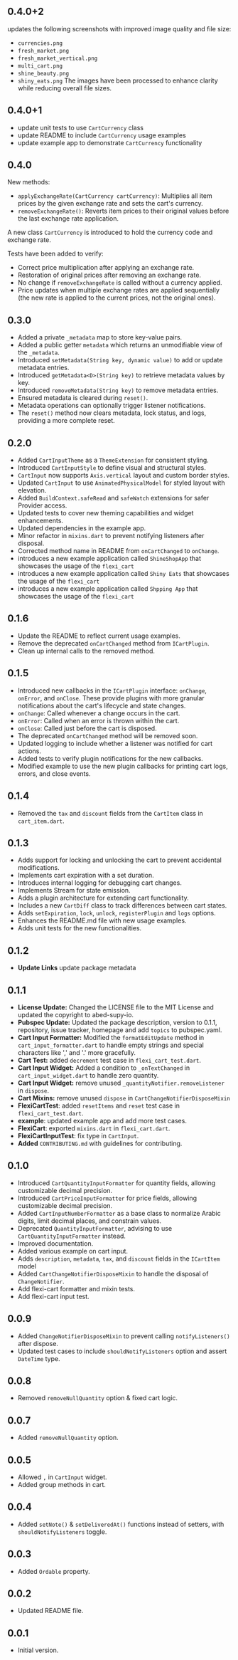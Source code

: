 ## 0.4.0+2
updates the following screenshots with improved image quality and file size:

- `currencies.png`
- `fresh_market.png`
- `fresh_market_vertical.png`
- `multi_cart.png`
- `shine_beauty.png`
- `shiny_eats.png`
The images have been processed to enhance clarity while reducing overall file sizes.

## 0.4.0+1
- update unit tests to use `CartCurrency` class
- update README to include `CartCurrency` usage examples
- update example app to demonstrate `CartCurrency` functionality

## 0.4.0
New methods:
- `applyExchangeRate(CartCurrency cartCurrency)`: Multiplies all item prices by the given exchange rate and sets the cart's currency.
- `removeExchangeRate()`: Reverts item prices to their original values before the last exchange rate application.

A new class `CartCurrency` is introduced to hold the currency code and exchange rate.

Tests have been added to verify:
- Correct price multiplication after applying an exchange rate.
- Restoration of original prices after removing an exchange rate.
- No change if `removeExchangeRate` is called without a currency applied.
- Price updates when multiple exchange rates are applied sequentially (the new rate is applied to the current prices, not the original ones).


## 0.3.0

- Added a private `_metadata` map to store key-value pairs.
- Added a public getter `metadata` which returns an unmodifiable view of the `_metadata`.
- Introduced `setMetadata(String key, dynamic value)` to add or update metadata entries.
- Introduced `getMetadata<D>(String key)` to retrieve metadata values by key.
- Introduced `removeMetadata(String key)` to remove metadata entries.
- Ensured metadata is cleared during `reset()`.
- Metadata operations can optionally trigger listener notifications.
- The `reset()` method now clears metadata, lock status, and logs, providing a more complete reset.

## 0.2.0

- Added `CartInputTheme` as a `ThemeExtension` for consistent styling.
- Introduced `CartInputStyle` to define visual and structural styles.
- `CartInput` now supports `Axis.vertical` layout and custom border styles.
- Updated `CartInput` to use `AnimatedPhysicalModel` for styled layout with elevation.
- Added `BuildContext.safeRead` and `safeWatch` extensions for safer Provider access.
- Updated tests to cover new theming capabilities and widget enhancements.
- Updated dependencies in the example app.
- Minor refactor in `mixins.dart` to prevent notifying listeners after disposal.
- Corrected method name in README from `onCartChanged` to `onChange`.
- introduces a new example application called `ShineShopApp` that showcases the usage of the
  `flexi_cart`
- introduces a new example application called `Shiny Eats` that showcases the usage of the
  `flexi_cart`
- introduces a new example application called `Shpping App` that showcases the usage of the
  `flexi_cart`

## 0.1.6

- Update the README to reflect current usage examples.
- Remove the deprecated `onCartChanged` method from `ICartPlugin`.
- Clean up internal calls to the removed method.

## 0.1.5

- Introduced new callbacks in the `ICartPlugin` interface: `onChange`, `onError`, and `onClose`.
  These provide plugins with more granular notifications about the cart's lifecycle and state
  changes.
- `onChange`: Called whenever a change occurs in the cart.
- `onError`: Called when an error is thrown within the cart.
- `onClose`: Called just before the cart is disposed.
- The deprecated `onCartChanged` method will be removed soon.
- Updated logging to include whether a listener was notified for cart actions.
- Added tests to verify plugin notifications for the new callbacks.
- Modified example to use the new plugin callbacks for printing cart logs, errors, and close events.

## 0.1.4

- Removed the `tax` and `discount` fields from the `CartItem` class in `cart_item.dart`.

## 0.1.3

- Adds support for locking and unlocking the cart to prevent accidental modifications.
- Implements cart expiration with a set duration.
- Introduces internal logging for debugging cart changes.
- Implements Stream for state emission.
- Adds a plugin architecture for extending cart functionality.
- Includes a new `CartDiff` class to track differences between cart states.
- Adds `setExpiration`, `lock`, `unlock`, `registerPlugin` and `logs` options.
- Enhances the README.md file with new usage examples.
- Adds unit tests for the new functionalities.

## 0.1.2

- **Update Links** update package metadata

## 0.1.1

- **License Update:** Changed the LICENSE file to the MIT License and updated the copyright to
  abed-supy-io.
- **Pubspec Update:** Updated the package description, version to 0.1.1, repository, issue tracker,
  homepage and add `topics` to pubspec.yaml.
- **Cart Input Formatter:** Modified the `formatEditUpdate` method in `cart_input_formatter.dart` to
  handle empty strings and special characters like ',' and '.' more gracefully.
- **Cart Test:** added `decrement` test case in `flexi_cart_test.dart`.
- **Cart Input Widget:** Added a condition to `_onTextChanged` in `cart_input_widget.dart` to handle
  zero quantity.
- **Cart Input Widget:** remove unused  `_quantityNotifier.removeListener` in `dispose`.
- **Cart Mixins:** remove unused `dispose` in `CartChangeNotifierDisposeMixin`
- **FlexiCartTest**: added `resetItems` and  `reset` test case in `flexi_cart_test.dart`.
- **example**: updated example app and add more test cases.
- **FlexiCart**: exported `mixins.dart` in  `flexi_cart.dart`.
- **FlexiCartInputTest**: fix type in `CartInput`.
- **Added** `CONTRIBUTING.md` with guidelines for contributing.

## 0.1.0

- Introduced `CartQuantityInputFormatter` for quantity fields, allowing customizable decimal
  precision.
- Introduced `CartPriceInputFormatter` for price fields, allowing customizable decimal precision.
- Added `CartInputNumberFormatter` as a base class to normalize Arabic digits, limit decimal places,
  and constrain values.
- Deprecated `QuantityInputFormatter`, advising to use `CartQuantityInputFormatter` instead.
- Improved documentation.
- Added various example on cart input.
- Adds `description`, `metadata`, `tax`, and `discount` fields in the `ICartItem` model
- Added `CartChangeNotifierDisposeMixin` to handle the disposal of `ChangeNotifier`.
- Add flexi-cart formatter and mixin tests.
- Add flexi-cart input test.

## 0.0.9

- Added `ChangeNotifierDisposeMixin` to prevent calling `notifyListeners()` after dispose.
- Updated test cases to include `shouldNotifyListeners` option and assert `DateTime` type.

## 0.0.8

- Removed `removeNullQuantity` option & fixed cart logic.

## 0.0.7

- Added `removeNullQuantity` option.

## 0.0.5

- Allowed `,` in `CartInput` widget.
- Added group methods in cart.

## 0.0.4

- Added `setNote()` & `setDeliveredAt()` functions instead of setters, with `shouldNotifyListeners`
  toggle.

## 0.0.3

- Added `Ordable` property.

## 0.0.2

- Updated README file.

## 0.0.1

- Initial version.

